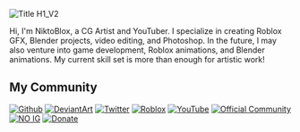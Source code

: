 ![Title H1_V2](https://github.com/user-attachments/assets/d2203690-a236-429d-aa89-92cb67b2fe8e)

Hi, I'm NiktoBlox, a CG Artist and YouTuber. I specialize in creating Roblox GFX, Blender projects, video editing, and Photoshop. In the future, I may also venture into game development, Roblox animations, and Blender animations. My current skill set is more than enough for artistic work!

## My Community
[![Github](https://github.com/user-attachments/assets/4d54648d-c1fa-430f-8b35-61ce6f194234)](https://github.com/NiktoBlox) [![DeviantArt](https://github.com/user-attachments/assets/f58cd63a-c1c3-406d-902e-7f16eae61e25)](https://www.deviantart.com/boedyt) [![Twitter](https://github.com/user-attachments/assets/47a89c5a-1a5f-41ee-b524-2eb78a28dd84)](https://x.com/NiktoBlox) [![Roblox](https://github.com/user-attachments/assets/e09bcef7-6642-4484-80f6-ba0c61595d88)](https://www.roblox.com/communities/7689637) [![YouTube](https://github.com/user-attachments/assets/eaa0101e-7366-4878-adc0-e57c711fd5a5)](https://youtube.com/@NiktoBlox)
[![Official Community](https://github.com/user-attachments/assets/ec66a6f2-755b-4f96-a9b3-d07e673b44bb)](https://linktr.ee/niktoblox) [![NO IG](https://github.com/user-attachments/assets/c8888b12-c29d-4db7-8322-61fc79f807e6)](https://github.com/NiktoBlox) [![Donate](https://github.com/user-attachments/assets/4f2a3c74-e609-4546-bafa-779eab4fcf39)](https://ko-fi.com/niktoblox)







